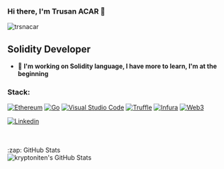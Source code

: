 ### Hi there, I'm Trusan ACAR 👋



<p align="left"> <img src="https://komarev.com/ghpvc/?username=trsnacar&label=Profile%20views&color=0e75b6&style=flat" alt="trsnacar" /> </p>

## Solidity Developer

- 🌱 **I'm working on Solidity language, I have more to learn, I'm at the beginning**

### Stack:
[![Ethereum](https://img.shields.io/badge/-Ethereum-333333?style=flat-square)](https://ethereum.org)
[![Go](https://img.shields.io/badge/-Go-00ADD8?style=flat-square)](https://golang.org)
[![Visual Studio Code](https://img.shields.io/badge/-Visual%20Studio%20Code-007ACC?style=flat-square)](https://code.visualstudio.com)
[![Truffle](https://img.shields.io/badge/-Truffle-44C044?style=flat-square)](https://trufflesuite.com)
[![Infura](https://img.shields.io/badge/-Infura-663399?style=flat-square)](https://infura.io)
[![Web3](https://img.shields.io/badge/-Web3-E9D458?style=flat-square)](https://web3.readthedocs.io)

[linkedin-shield]: https://img.shields.io/badge/-LinkedIn-black.svg?style=flat-square&logo=linkedin&colorB=555

[![Linkedin](https://img.shields.io/badge/linkedin%20-%230077B5.svg?&style=for-the-badge&logo=linkedin&logoColor=white)](https://www.linkedin.com/in/trusan-acar/)

<br />
<br />

  <summary>:zap: GitHub Stats</summary>

  <img align="left" alt="kryptoniten's GitHub Stats" src="https://github-readme-stats.vercel.app/api?username=trsnacar&theme=radical&show_icons=true" /> 

[linkedin]: https://www.linkedin.com/in/trusan-acar
